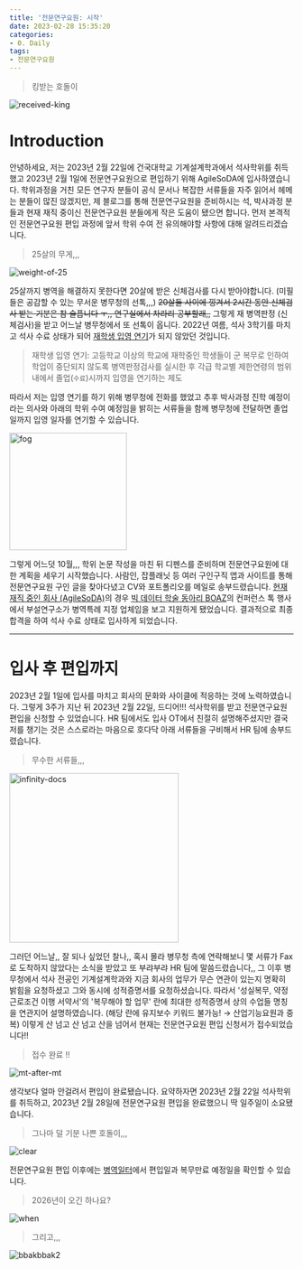 ```yaml
---
title: '전문연구요원: 시작'
date: 2023-02-28 15:35:20
categories:
- 0. Daily
tags:
- 전문연구요원
---
```

> 킹받는 호돌이

![received-king](/images/technical-research-personnel-init/received-king.png)

# Introduction

안녕하세요, 저는 2023년 2월 22일에 건국대학교 기계설계학과에서 석사학위를 취득했고 2023년 2월 1일에 전문연구요원으로 편입하기 위해 AgileSoDA에 입사하였습니다.
학위과정을 거친 모든 연구자 분들이 공식 문서나 복잡한 서류들을 자주 읽어서 헤메는 분들이 많진 않겠지만, 제 블로그를 통해 전문연구요원을 준비하시는 석, 박사과정 분들과 현재 재직 중이신 전문연구요원 분들에게 작은 도움이 됐으면 합니다.
먼저 본격적인 전문연구요원 편입 과정에 앞서 학위 수여 전 유의해야할 사항에 대해 알려드리겠습니다.

<!-- More -->

> 25살의 무게,,,

![weight-of-25](/images/technical-research-personnel-init/weight-of-25.png)

25살까지 병역을 해결하지 못한다면 20살에 받은 신체검사를 다시 받아야합니다. (미필들은 공감할 수 있는 무서운 병무청의 선톡,,,)
~~20살들 사이에 낑겨서 2시간 동안 신체검사 받는 기분은 참 슬픕니다 ㅜ,, 연구실에서 차라리 공부할래,,~~
그렇게 재 병역판정 (신체검사)을 받고 어느날 병무청에서 또 선톡이 옵니다.
2022년 여름, 석사 3학기를 마치고 석사 수료 상태가 되어 [재학생 입영 연기](https://www.mma.go.kr/contents.do?mc=usr0000174)가 되지 않았던 것입니다.

> 재학생 입영 연기: 고등학교 이상의 학교에 재학중인 학생들이 군 복무로 인하여 학업이 중단되지 않도록 병역판정검사를 실시한 후 각급 학교별 제한연령의 범위내에서 졸업(`수료`)시까지 입영을 연기하는 제도

따라서 저는 입영 연기를 하기 위해 병무청에 전화를 했었고 추후 박사과정 진학 예정이라는 의사와 아래의 학위 수여 예정임을 밝히는 서류들을 함께 병무청에 전달하면 졸업일까지 입영 일자를 연기할 수 있습니다.

<img src="/images/technical-research-personnel-init/fog.png" alt="fog" width="208" />

그렇게 어느덧 10월,,, 학위 논문 작성을 마친 뒤 디펜스를 준비하며 전문연구요원에 대한 계획을 세우기 시작했습니다.
사람인, 잡플래닛 등 여러 구인구직 앱과 사이트를 통해 전문연구요원 구인 글을 찾아다녔고 CV와 포트폴리오를 메일로 송부드렸습니다.
[현재 재직 중인 회사 (AgileSoDA)](https://agilesoda.notion.site/AgileSoDA-00811105dc1e4d1ba80763133fed92a4)의 경우 [빅 데이터 학술 동아리 BOAZ](https://www.bigdataboaz.com/)의 컨퍼런스 톡 행사에서 부설연구소가 병역특례 지정 업체임을 보고 지원하게 됐었습니다.
결과적으로 최종합격을 하여 석사 수료 상태로 입사하게 되었습니다.

---

# 입사 후 편입까지

2023년 2월 1일에 입사를 마치고 회사의 문화와 사이클에 적응하는 것에 노력하였습니다.
그렇게 3주가 지난 뒤 2023년 2월 22일, 드디어!!! 석사학위를 받고 전문연구요원 편입을 신청할 수 있었습니다.
HR 팀에서도 입사 OT에서 친절히 설명해주셨지만 결국 저를 챙기는 것은 스스로라는 마음으로 호다닥 아래 서류들을 구비해서 HR 팀에 송부드렸습니다.

> 무수한 서류들,,,

<img src="/images/technical-research-personnel-init/infinity-docs.png" alt="infinity-docs" width="300" />

그러던 어느날,, 잘 되나 싶었던 찰나,, 혹시 몰라 병무청 측에 연락해보니 몇 서류가 Fax로 도착하지 않았다는 소식을 받았고 또 부랴부랴 HR 팀에 말씀드렸습니다,,
그 이후 병무청에서 석사 전공인 기계설계학과와 지금 회사의 업무가 무슨 연관이 있는지 명확히 밝힘을 요청하셨고 그와 동시에 성적증명서를 요청하셨습니다.
따라서 '성실복무, 약정근로조건 이행 서약서'의 '복무해야 할 업무' 란에 최대한 성적증명서 상의 수업들 명칭을 연관지어 설명하였습니다. (해당 란에 유지보수 키워드 불가능! $\rightarrow$ 산업기능요원과 중복)
이렇게 산 넘고 산 넘고 산을 넘어서 현재는 전문연구요원 편입 신청서가 접수되었습니다!!

> 접수 완료 !!

![mt-after-mt](/images/technical-research-personnel-init/mt-after-mt.png)

생각보다 얼마 안걸려서 편입이 완료됐습니다.
요약하자면 2023년 2월 22일 석사학위를 취득하고, 2023년 2월 28일에 전문연구요원 편입을 완료했으니 딱 일주일이 소요됐습니다.

> 그나마 덜 기분 나쁜 호돌이,,,

![clear](/images/technical-research-personnel-init/clear.png)

전문연구요원 편입 이후에는 [병역일터](https://work.mma.go.kr/caisBYIS/)에서 편입일과 복무만료 예정일을 확인할 수 있습니다.

> 2026년이 오긴 하나요?

![when](/images/technical-research-personnel-init/when.png)

> 그리고,,,

![bbakbbak2](/images/technical-research-personnel-init/bbakbbak2.png)